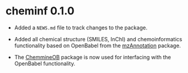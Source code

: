# cheminf 0.1.0

* Added a `NEWS.md` file to track changes to the package.

* Added all chemical structure (SMILES, InChI) and chemoinformatics functionality based on OpenBabel from the [mzAnnotation](https://aberhrml.github.io/mzAnnotation/) package.

* The [ChemmineOB](https://www.bioconductor.org/packages/release/bioc/html/ChemmineOB.html) package is now used for interfacing with the OpenBabel functionality.
